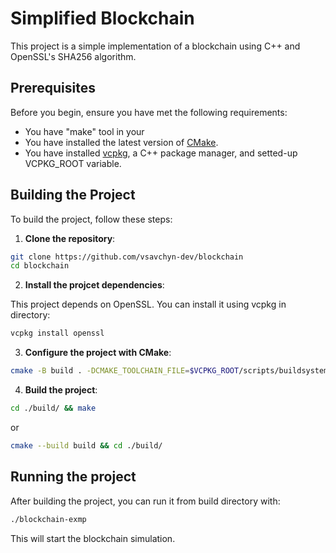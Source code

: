 # Simplified Blockchain

This project is a simple implementation of a blockchain using C++ and OpenSSL's SHA256 algorithm.

## Prerequisites

Before you begin, ensure you have met the following requirements:

- You have "make" tool in your 
- You have installed the latest version of [CMake](https://cmake.org/download/).
- You have installed [vcpkg](https://github.com/microsoft/vcpkg), a C++ package manager, and setted-up VCPKG_ROOT variable.

## Building the Project

To build the project, follow these steps:

1. **Clone the repository**:

```sh
git clone https://github.com/vsavchyn-dev/blockchain
cd blockchain
```

2. **Install the projcet dependencies**:

This project depends on OpenSSL. You can install it using vcpkg in directory:

```sh
vcpkg install openssl
```

3. **Configure the project with CMake**:

```sh
cmake -B build . -DCMAKE_TOOLCHAIN_FILE=$VCPKG_ROOT/scripts/buildsystem/vcpkg.cmake
```

4. **Build the project**:

```sh
cd ./build/ && make
```
or
```sh
cmake --build build && cd ./build/
```

## Running the project

After building the project, you can run it from build directory with:

```sh
./blockchain-exmp
```

This will start the blockchain simulation.